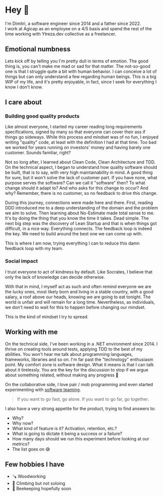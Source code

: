 # Hey 👋

I'm Dimitri, a software engineer since 2014 and a father since 2022.  
I work at Agicap as an employee on a 4/5 basis and spend the rest of the time working with Ytreza.dev collective as a freelancer.

## Emotional numbness

Lets kick off by telling you I'm pretty dull in terms of emotion. The good thing is, you can't make me mad or sad for that matter. The not-so-good one is that I struggle quite a bit with human behavior. I can conceive a lot of things but can only understand a few regarding human beings. This is a big WIP of my life, and it's pretty enjoyable, in fact, since I seek for everything I know I don't know.

## I care about

### Building good quality products

Like almost everyone, I started my career reading long requirements specifications, signed by many so that everyone can cover their ass if things go sideways.
While this process and mindset was of no fun, I enjoyed writing "quality" code, at least with the definition I had at that time.
Too bad we worked for years running on investors' money and having barely one customer. Sounds familiar, right?

Not so long after, I learned about Clean Code, Clean Architecture and TDD. On the technical aspect, I began to understand how quality software should be built, that is to say, with very high maintainability in mind.
A good thing for sure, but it won't solve the lack of customer part. If you have none, what purpose serves the software? Can we call it "software" then? To what change should it adapt to? And who asks for this change to occur? And why? Remember, there is no customer, so no feedback to drive this change.

During this journey, connections were made here and there. First, reading DDD introduced me to a deep understanding of the domain and the problem we aim to solve. 
Then learning about No-Estimate made total sense to me. It's by doing the thing that you know the time it takes. Dead simple.
The next big step was the discovery of Lean Startup and that is when things got difficult, in a nice way. Everything connects. The feedback loop is indeed the key. We need to build around the best one we can come up with.

This is where I am now, trying everything I can to reduce this damn feedback loop with my team. 

### Social impact

I trust everyone to act of kindness by default. Like Socrates, I believe that only the lack of knowledge can decide otherwise.

With that in mind, I myself act as such and often remind everyone we are the lucky ones, most likely born and living in a stable country, with a good salary, a roof above our heads, knowing we are going to eat tonight.
The world is unfair and will remain for a long time. Nevertheless, as individuals, we don't need to wait for this to happen before changing our mindset.

This is the kind of mindset I try to spread.

## Working with me

On the technical side, I've been working in a .NET environment since 2014. I thrive on creating tools around tests, applying TDD to the best of my abilities. You won't hear me talk about programming languages, frameworks, libraries and so on. I'm far past the "technology" enthusiasm point. My comfort zone is software design. What it means is that I can talk about it tirelessly. You are the key for the discussion to stop if we argue about something related, without making any progress 🙏

On the collaborative side, I love pair / mob programming and even started experimenting with [software teaming](https://softwareteaming.com/). 
> If you want to go fast, go alone. If you want to go far, go together.

I also have a very strong appetite for the product, trying to find answers to:
- Why?
- Why now?
- What kind of feature is it? Activation, retention, etc.?
- What is going to dictate it being a success or a failure?
- How many days should we run this experiment before looking at our metrics?
- The list goes on 😅

## Few hobbies I have

- 🪚 Woodworking
- 🧗 Climbing but not soloing
- 🐝 Beekeeping hopefully soon
